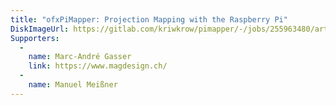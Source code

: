 ```yaml
---
title: "ofxPiMapper: Projection Mapping with the Raspberry Pi"
DiskImageUrl: https://gitlab.com/kriwkrow/pimapper/-/jobs/255963480/artifacts/raw/PiMapper_v1.1.0.zip
Supporters: 
  - 
    name: Marc-André Gasser
    link: https://www.magdesign.ch/
  - 
    name: Manuel Meißner
---
```

